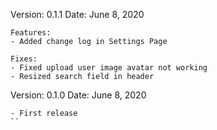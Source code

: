 Version: 0.1.1
Date: June 8, 2020
```
Features:
- Added change log in Settings Page
```

```
Fixes:
- Fixed upload user image avatar not working
- Resized search field in header
```

Version: 0.1.0
Date: June 8, 2020
```
- First release
``
